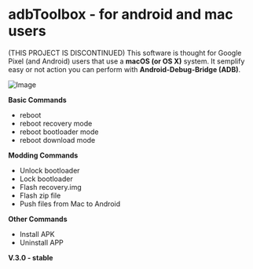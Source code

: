 # adbToolbox - for android and mac users

(THIS PROJECT IS DISCONTINUED)
This software is thought for Google Pixel (and Android) users that use a **macOS (or OS X)** system. It semplify easy or not action you can perform with **Android-Debug-Bridge (ADB)**.

![Image](http://adbtoolbox.altervista.org/wp-content/uploads/2019/04/Schermata-2019-03-28-alle-15.02.36.png)

**Basic Commands**
- reboot
- reboot recovery mode
- reboot bootloader mode
- reboot download mode 

**Modding Commands**
- Unlock bootloader
- Lock bootloader
- Flash recovery.img
- Flash zip file
- Push files from Mac to Android

**Other Commands**
- Install APK
- Uninstall APP 


**V.3.0 - stable**

